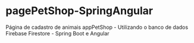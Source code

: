# pagePetShop-SpringAngular
Página de cadastro de animais appPetShop - Utilizando o banco de dados Firebase Firestore - Spring Boot e Angular
